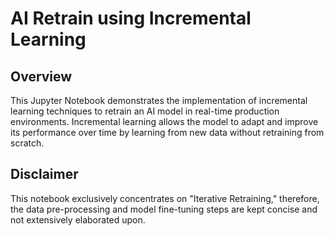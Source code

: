 # AI Retrain using Incremental Learning

## Overview
This Jupyter Notebook demonstrates the implementation of incremental learning techniques to retrain an AI model in real-time production environments. Incremental learning allows the model to adapt and improve its performance over time by learning from new data without retraining from scratch.

## Disclaimer
This notebook exclusively concentrates on "Iterative Retraining," therefore, the data pre-processing and model fine-tuning steps are kept concise and not extensively elaborated upon.